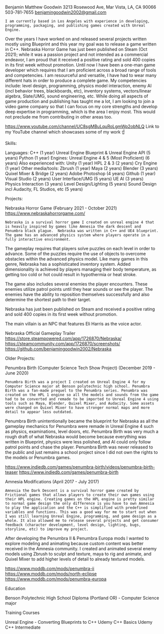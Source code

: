 Benjamin Matthew Goodwin
3213 Rosewood Ave, Mar Vista, LA, CA 90066
503-781-7655
benjamingoodwin2002@gmail.com

	I am currently based in Los Angeles with experience in developing, programming, packaging, and publishing games created with Unreal Engine. 
Over the years I have worked on and released several projects written mostly using Blueprint and this year my goal was to release a game written in C++. Nebraska Horror Game has just been published on Steam (Oct 2021); while it was a passion project and not intended as a commercial endeavor, I am proud that it received a positive rating and sold 400 copies in its first week without promotion. 
	Until now I have been a one-man game developer which requires that I am proficient across a broad range of tools and competencies. I am resourceful and versatile, I have had to wear many different hats in order to produce a complete game. 
My competencies include: level design, programming, physics model interaction, enemy AI (incl behavior trees, blackboards, etc), inventory systems, vectors/linear algebra, Slate/UMG, sound engineering, etc.
While doing all aspects of game production and publishing has taught me a lot, I am looking to join a video game company so that I can focus on my core strengths and develop deep expertise in programming, which is the area I enjoy most. This would not preclude me from contributing in other areas too. 

https://www.youtube.com/channel/UC8sgMBuLquRoLgmWp2obNLQ
Link to my YouTube channel which showcases some of my work ☝️

Skills:

Languages:
C++ (1 year)
Unreal Engine Blueprint & Unreal Engine API (5 years)
Python (1 year)
Engines:
Unreal Engine 4 & 5 (Most Proficient) (6 years)
	Also experienced with:
Unity (1 year)
HPL 2 & 3 (2 years)
Cry Engine (1 year)
Other media/tools:
Zbrush (1 year)
Maya (2 years)
Blender (3 years)
Quixel Mixer & Bridge (2 years)
Adobe Photoshop (4 years)
Github (1 year)
Visual Studio (2 years)
User Interface/UMG (5 years)
UE AI (3 years)
Physics Interaction (3 years)
Level Design/Lighting (5 years)
Sound Design incl Audacity, FL Studios, etc (5 years)

Projects:

Nebraska Horror Game (February 2021 - October 2021)
https://www.nebraskahorrorgame.com/

	Nebraska is a survival horror game I created on unreal engine 4 that is heavily inspired by games like Amnesia the dark descent and Penumbra black plague.  Nebraska was written in C++ and UE4 blueprint. The game has an advanced physics system where players operate in a fully interactive environment. 

The gameplay requires that players solve puzzles on each level in order to advance. Some of the puzzles require the use of objects to overcome obstacles within the advanced physics model. Like many games in this genre, Nebraska has a sophisticated inventory system. 
Added dimensionality is achieved by players managing their body temperature, as getting too cold or hot could result in hypothermia or heat stroke. 

The game also includes several enemies the player encounters. These enemies utilize patrol points until they hear sounds or see the player. The enemies have the ability to reposition themselves successfully and also determine the shortest path to their target. 

Nebraska has just been published on Steam and received a positive rating and sold 400 copies in its first week without promotion.

The main villain is an NPC that features Eli Harris as the voice actor. 


Nebraska Official Gameplay Trailer
https://store.steampowered.com/app/1726870/Nebraska/
https://steamcommunity.com/app/1726870/screenshots/
https://github.com/benjamingoodwin2002/Nebraska 





Older Projects:

Penumbra Birth (Computer Science Tech Show Project) (December 2019 - June 2020)

	Penumbra Birth was a project I created on Unreal Engine 4 for my Computer Science major at Benson polytechnic high school. Penumbra Birth was a fan-made prequel to the Penumbra series. Penumbra was created on the HPL 1 engine so all the models and sounds from the game had to be converted and remade to be imported to Unreal Engine 4 using tools such as Maya, Blender, Quixel Mixer, and Audacity. Some assets were changed on Quixel Mixer to have stronger normal maps and more detail to appear less outdated. 
Penumbra Birth unintentionally became the blueprint for Nebraska as all the gameplay mechanics for Penumbra were remade in Unreal Engine 4 such as physics, examinations, level doors, etc. Penumbra Birth was very much a rough draft of what Nebraska would become because everything was written in Blueprint, physics were less polished, and AI could only follow patrol points and chase the player. Penumbra Birth was never released to the public and just remains a school project since I did not own the rights to the models or Penumbra games.

https://www.indiedb.com/games/penumbra-birth/videos/penumbra-birth-teaser
https://www.indiedb.com/games/penumbra-birth

Amnesia Modifications (April 2017 - July 2017)

	Amnesia the Dark Descent is a survival horror game created by Frictional games that allows players to create their own games using their HPL engine. Creating games on the HPL engine is pretty similar to normal game design the only difference is you have to own Amnesia to play the application and the C++ is simplified with predefined variables and functions. This was a good way for me to start out when I was still learning Unreal Engine, programming, and game design as a whole. It also allowed me to release several projects and get consumer feedback (character development, level design, lighting, bugs, storyline, etc) to improve my project. 
After developing the Penumbra II & Penumbra Europa mods I wanted to explore modeling and animating because custom content was better received in the Amnesia community. I created and animated several enemy models using Zbrush to sculpt and texture, maya to rig and animate, and Quixel Mixer to add higher levels of detail to already textured models.


https://www.moddb.com/mods/penumbra-ii
https://www.moddb.com/mods/north-eclipse
https://www.moddb.com/mods/penumbra-europa

Education

Benson Polytechnic High School Diploma (Portland OR) - Computer Science major

Training Courses

Unreal Engine - Converting Blueprints to C++ 
Udemy C++ Basics
Udemy C++ Intermediate
